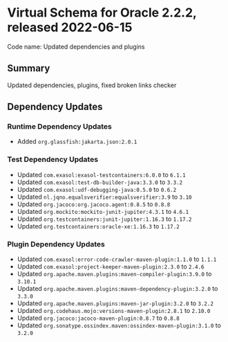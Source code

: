 # Virtual Schema for Oracle 2.2.2, released 2022-06-15

Code name: Updated dependencies and plugins

## Summary

Updated dependencies, plugins, fixed broken links checker

## Dependency Updates

### Runtime Dependency Updates

* Added `org.glassfish:jakarta.json:2.0.1`

### Test Dependency Updates

* Updated `com.exasol:exasol-testcontainers:6.0.0` to `6.1.1`
* Updated `com.exasol:test-db-builder-java:3.3.0` to `3.3.2`
* Updated `com.exasol:udf-debugging-java:0.5.0` to `0.6.2`
* Updated `nl.jqno.equalsverifier:equalsverifier:3.9` to `3.10`
* Updated `org.jacoco:org.jacoco.agent:0.8.5` to `0.8.8`
* Updated `org.mockito:mockito-junit-jupiter:4.3.1` to `4.6.1`
* Updated `org.testcontainers:junit-jupiter:1.16.3` to `1.17.2`
* Updated `org.testcontainers:oracle-xe:1.16.3` to `1.17.2`

### Plugin Dependency Updates

* Updated `com.exasol:error-code-crawler-maven-plugin:1.1.0` to `1.1.1`
* Updated `com.exasol:project-keeper-maven-plugin:2.3.0` to `2.4.6`
* Updated `org.apache.maven.plugins:maven-compiler-plugin:3.9.0` to `3.10.1`
* Updated `org.apache.maven.plugins:maven-dependency-plugin:3.2.0` to `3.3.0`
* Updated `org.apache.maven.plugins:maven-jar-plugin:3.2.0` to `3.2.2`
* Updated `org.codehaus.mojo:versions-maven-plugin:2.8.1` to `2.10.0`
* Updated `org.jacoco:jacoco-maven-plugin:0.8.7` to `0.8.8`
* Updated `org.sonatype.ossindex.maven:ossindex-maven-plugin:3.1.0` to `3.2.0`
